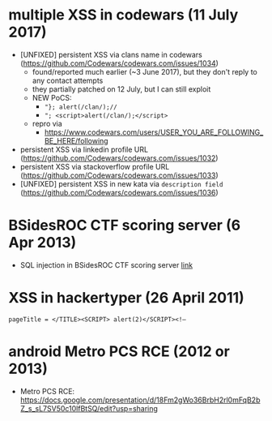 # multiple XSS in codewars (11 July 2017)
* [UNFIXED] persistent XSS via clans name in codewars (https://github.com/Codewars/codewars.com/issues/1034)
  * found/reported much earlier (~3 June 2017), but they don't reply to any contact attempts
  * they partially patched on 12 July, but I can still exploit
  * NEW PoCS:
    * `"}; alert(/clan/);//`
    * `"; <script>alert(/clan/);</script>`
   * repro via
     * https://www.codewars.com/users/USER_YOU_ARE_FOLLOWING_BE_HERE/following
* persistent XSS via linkedin profile URL (https://github.com/Codewars/codewars.com/issues/1032)
* persistent XSS via stackoverflow profile URL (https://github.com/Codewars/codewars.com/issues/1033)
* [UNFIXED] persistent XSS in new kata via `description field` (https://github.com/Codewars/codewars.com/issues/1036)

# BSidesROC CTF scoring server (6 Apr 2013) 
* SQL injection in BSidesROC CTF scoring server [link](https://twitter.com/BSidesROC/status/320574435180552195) 

# XSS in hackertyper (26 April 2011)
```
pageTitle = </TITLE><SCRIPT> alert(2)</SCRIPT><!–
```

# android Metro PCS RCE (2012 or 2013)
* Metro PCS RCE: https://docs.google.com/presentation/d/18Fm2gWo36BrbH2rl0mFqB2bZ_s_sL7SV50c10lfBtSQ/edit?usp=sharing
